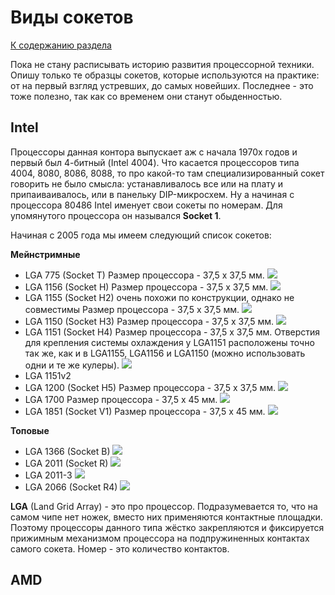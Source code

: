 # Виды сокетов

[К содержанию раздела](README.md)

Пока не стану расписывать историю развития процессорной техники. Опишу только те образцы сокетов, которые используются на практике: от на первый взгляд устревших, до самых новейших. Последнее - это тоже полезно, так как со временем они станут обыденностью.

## Intel

Процессоры данная контора выпускает аж с начала 1970х годов и первый был 4-битный (Intel 4004). Что касается процессоров типа 4004, 8080, 8086, 8088, то про какой-то там специализированный сокет говорить не было смысла: устанавливалось все или на плату и припаиваивалось, или в панельку DIP-микросхем. Ну а начиная с процессора 80486 Intel именует свои сокеты по номерам. Для упомянутого процессора он назывался **Socket 1**.

Начиная с 2005 года мы имеем следующий список сокетов:

**Мейнстримные**

- LGA 775 (Socket T)
  Размер процессора - 37,5 х 37,5 мм.
  <img src="/img/cpu_lga775.png">
- LGA 1156 (Socket H)
  Размер процессора - 37,5 х 37,5 мм.
  <img src="/img/cpu_lga1156.png">
- LGA 1155 (Socket H2)
  очень похожи по конструкции, однако не совместимы
  Размер процессора - 37,5 х 37,5 мм.
  <img src="/img/cpu_lga1155.png">
- LGA 1150 (Socket H3)
  Размер процессора - 37,5 х 37,5 мм.
  <img src="/img/cpu_lga1150.png">
- LGA 1151 (Socket H4)
  Размер процессора - 37,5 х 37,5 мм.
  Отверстия для крепления системы охлаждения у LGA1151 расположены точно так же, как и в LGA1155, LGA1156 и LGA1150 (можно использовать одни и те же кулеры).
  <img src="/img/cpu_lga1151.png">
- LGA 1151v2
- LGA 1200 (Socket H5)
  Размер процессора - 37,5 х 37,5 мм.
  <img src="/img/cpu_lga1200.jpg">
- LGA 1700
  Размер процессора - 37,5 х 45 мм.
  <img src="/img/cpu_lga1700.jpg">
- LGA 1851 (Socket V1)
  Размер процессора - 37,5 х 45 мм.
  <img src="/img/cpu_lga1851.jpeg">

**Топовые**

- LGA 1366 (Socket B)
  <img src="/img/cpu_lga1150.png">
- LGA 2011 (Socket R)
  <img src="/img/cpu_lga1150.png">
- LGA 2011-3
  <img src="/img/cpu_lga1150.png">
- LGA 2066 (Socket R4)
  <img src="/img/cpu_lga1150.png">

**LGA** (Land Grid Array) - это про процессор. Подразумевается то, что на самом чипе нет ножек, вместо них применяются контактные площадки. Поэтому процессоры данного типа жёстко закрепляются и фиксируется прижимным механизмом процессора на подпружиненных контактах самого сокета. Номер - это количество контактов.

## AMD

